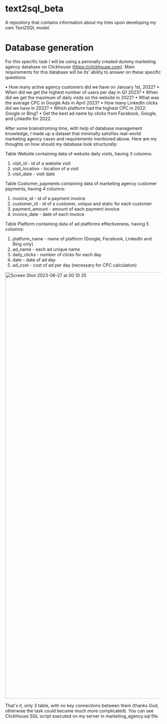 # text2sql_beta
A repository that contains information about my tries upon developing my own Text2SQL model.

# Database generation

For this specific task I will be using a peronally created dummy marketing agency database on Clickhouse (https://clickhouse.com). Main requirements for this database will be its' ability to answer on these specific questions:

• How many active agency customers did we have on January 1st, 2022?
• When did we get the highest number of users per day in Q1 2023?
• When did we get the maximum of daily visits on the website in 2022?
• What was the average CPC in Google Ads in April 2023?
• How many LinkedIn clicks did we have in 2022?
• Which platform had the highest CPC in 2022: Google or Bing?
• Get the best ad name by clicks from Facebook, Google, and LinkedIn for 2022.

After some brainstroming time, with help of database management knowledge, I made up a dataset that minimally satisfies real-world marketing agency cases and requirements mentioned above. Here are my thoughts on how should my database look structurally:

Table Website containing data of website daily visits, having 3 columns:
1) visit_id - id of a website visit
2) visit_location - location of a visit
3) visit_date - visit date

Table Customer_payments containing data of marketing agency customer payments, having 4 columns:
1) invoice_id - id of a payment invoice
2) customer_id - id of a customer, unique and static for each customer
3) payment_amount - amount of each payment invoice
4) invoice_date - date of each invoice 

Table Platform containing data of ad platforms effectiveness, having 5 columns:
1) platform_name - name of platform (Google, Facebook, LinkedIn and Bing only)
2) ad_name - each ad unique name
3) daily_clicks - number of clicks for each day
4) date - date of ad day
5) ad_cost - cost of ad per day (necessary for CPC calculation)

<img width="1374" alt="Screen Shot 2023-06-27 at 00 10 35" src="https://github.com/one-punch-dimash/text2sql_beta/assets/98669739/f09ffa94-e6f6-4af3-a7b2-48208b4caf5f">


That's it, only 3 table, with no key connections between them (thanks God, otherwise the task could become much more complicated). You can see ClickHouse SQL script executed on my server in marketing_agency.sql file.


